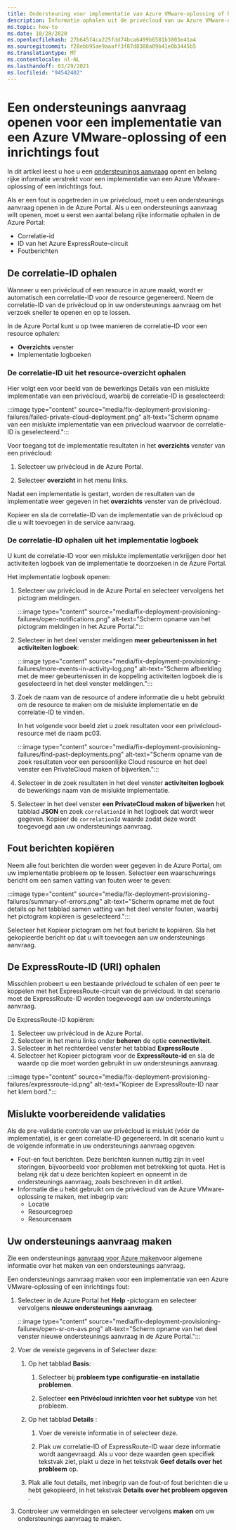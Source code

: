```yaml
---
title: Ondersteuning voor implementatie van Azure VMware-oplossing of het inrichten van een fout
description: Informatie ophalen uit de privécloud van uw Azure VMware-oplossing om een service aanvraag te doen voor een implementatie van een Azure VMware-oplossing of een inrichtings fout.
ms.topic: how-to
ms.date: 10/28/2020
ms.openlocfilehash: 27b645f4ca225fdd74bca6499b6581b3803e41a4
ms.sourcegitcommit: f28ebb95ae9aaaff3f87d8388a09b41e0b3445b5
ms.translationtype: MT
ms.contentlocale: nl-NL
ms.lasthandoff: 03/29/2021
ms.locfileid: "94542402"
---
```

# <a name="open-a-support-request-for-an-azure-vmware-solution-deployment-or-provisioning-failure"></a>Een ondersteunings aanvraag openen voor een implementatie van een Azure VMware-oplossing of een inrichtings fout

In dit artikel leest u hoe u een [ondersteunings aanvraag](https://rc.portal.azure.com/#create/Microsoft.Support) opent en belang rijke informatie verstrekt voor een implementatie van een Azure VMware-oplossing of een inrichtings fout. 

Als er een fout is opgetreden in uw privécloud, moet u een ondersteunings aanvraag openen in de Azure Portal. Als u een ondersteunings aanvraag wilt openen, moet u eerst een aantal belang rijke informatie ophalen in de Azure Portal:

- Correlatie-id
- ID van het Azure ExpressRoute-circuit
- Foutberichten

## <a name="get-the-correlation-id"></a>De correlatie-ID ophalen
 
Wanneer u een privécloud of een resource in azure maakt, wordt er automatisch een correlatie-ID voor de resource gegenereerd. Neem de correlatie-ID van de privécloud op in uw ondersteunings aanvraag om het verzoek sneller te openen en op te lossen.

In de Azure Portal kunt u op twee manieren de correlatie-ID voor een resource ophalen:

* **Overzichts** venster
* Implementatie logboeken
 
 ### <a name="get-the-correlation-id-from-the-resource-overview"></a>De correlatie-ID uit het resource-overzicht ophalen

Hier volgt een voor beeld van de bewerkings Details van een mislukte implementatie van een privécloud, waarbij de correlatie-ID is geselecteerd:

:::image type="content" source="media/fix-deployment-provisioning-failures/failed-private-cloud-deployment.png" alt-text="Scherm opname van een mislukte implementatie van een privécloud waarvoor de correlatie-ID is geselecteerd.":::

Voor toegang tot de implementatie resultaten in het **overzichts** venster van een privécloud:

1. Selecteer uw privécloud in de Azure Portal.

1. Selecteer **overzicht** in het menu links.

Nadat een implementatie is gestart, worden de resultaten van de implementatie weer gegeven in het **overzichts** venster van de privécloud.

Kopieer en sla de correlatie-ID van de implementatie van de privécloud op die u wilt toevoegen in de service aanvraag.

### <a name="get-the-correlation-id-from-the-deployment-log"></a>De correlatie-ID ophalen uit het implementatie logboek

U kunt de correlatie-ID voor een mislukte implementatie verkrijgen door het activiteiten logboek van de implementatie te doorzoeken in de Azure Portal.

Het implementatie logboek openen:

1. Selecteer uw privécloud in de Azure Portal en selecteer vervolgens het pictogram meldingen.

   :::image type="content" source="media/fix-deployment-provisioning-failures/open-notifications.png" alt-text="Scherm opname van het pictogram meldingen in het Azure Portal.":::

1. Selecteer in  het deel venster meldingen **meer gebeurtenissen in het activiteiten logboek**:

    :::image type="content" source="media/fix-deployment-provisioning-failures/more-events-in-activity-log.png" alt-text="Scherm afbeelding met de meer gebeurtenissen in de koppeling activiteiten logboek die is geselecteerd in het deel venster meldingen.":::

1. Zoek de naam van de resource of andere informatie die u hebt gebruikt om de resource te maken om de mislukte implementatie en de correlatie-ID te vinden. 

    In het volgende voor beeld ziet u zoek resultaten voor een privécloud-resource met de naam pc03.
 
    :::image type="content" source="media/fix-deployment-provisioning-failures/find-past-deployments.png" alt-text="Scherm opname van de zoek resultaten voor een persoonlijke Cloud resource en het deel venster een PrivateCloud maken of bijwerken.":::
 
1. Selecteer in de zoek resultaten in het deel venster **activiteiten logboek** de bewerkings naam van de mislukte implementatie.

1. Selecteer in het deel venster **een PrivateCloud maken of bijwerken** het tabblad **JSON** en zoek `correlationId` in het logboek dat wordt weer gegeven. Kopieer de `correlationId` waarde zodat deze wordt toegevoegd aan uw ondersteunings aanvraag. 
 
## <a name="copy-error-messages"></a>Fout berichten kopiëren

Neem alle fout berichten die worden weer gegeven in de Azure Portal, om uw implementatie probleem op te lossen. Selecteer een waarschuwings bericht om een samen vatting van fouten weer te geven:
 
:::image type="content" source="media/fix-deployment-provisioning-failures/summary-of-errors.png" alt-text="Scherm opname met de fout details op het tabblad samen vatting van het deel venster fouten, waarbij het pictogram kopiëren is geselecteerd.":::

Selecteer het Kopieer pictogram om het fout bericht te kopiëren. Sla het gekopieerde bericht op dat u wilt toevoegen aan uw ondersteunings aanvraag.
 
## <a name="get-the-expressroute-id-uri"></a>De ExpressRoute-ID (URI) ophalen
 
Misschien probeert u een bestaande privécloud te schalen of een peer te koppelen met het ExpressRoute-circuit van de privécloud. In dat scenario moet de ExpressRoute-ID worden toegevoegd aan uw ondersteunings aanvraag.

De ExpressRoute-ID kopiëren:

1. Selecteer uw privécloud in de Azure Portal.
1. Selecteer in het menu links onder **beheren** de optie **connectiviteit**. 
1. Selecteer in het rechterdeel venster het tabblad **ExpressRoute** .
1. Selecteer het Kopieer pictogram voor de **ExpressRoute-id** en sla de waarde op die moet worden gebruikt in uw ondersteunings aanvraag.
 
:::image type="content" source="media/fix-deployment-provisioning-failures/expressroute-id.png" alt-text="Kopieer de ExpressRoute-ID naar het klem bord."::: 
 
## <a name="pre-validation-failures"></a>Mislukte voorbereidende validaties

Als de pre-validatie controle van uw privécloud is mislukt (vóór de implementatie), is er geen correlatie-ID gegenereerd. In dit scenario kunt u de volgende informatie in uw ondersteunings aanvraag opgeven:

- Fout-en fout berichten. Deze berichten kunnen nuttig zijn in veel storingen, bijvoorbeeld voor problemen met betrekking tot quota. Het is belang rijk dat u deze berichten kopieert en opneemt in de ondersteunings aanvraag, zoals beschreven in dit artikel.
- Informatie die u hebt gebruikt om de privécloud van de Azure VMware-oplossing te maken, met inbegrip van:
  - Locatie
  - Resourcegroep
  - Resourcenaam

## <a name="create-your-support-request"></a>Uw ondersteunings aanvraag maken

Zie een ondersteunings [aanvraag voor Azure maken](../azure-portal/supportability/how-to-create-azure-support-request.md)voor algemene informatie over het maken van een ondersteunings aanvraag. 

Een ondersteunings aanvraag maken voor een implementatie van een Azure VMware-oplossing of een inrichtings fout:

1. Selecteer in de Azure Portal het **Help** -pictogram en selecteer vervolgens **nieuwe ondersteunings aanvraag**.

    :::image type="content" source="media/fix-deployment-provisioning-failures/open-sr-on-avs.png" alt-text="Scherm opname van het deel venster nieuwe ondersteunings aanvraag in de Azure Portal.":::

1. Voer de vereiste gegevens in of Selecteer deze:

   1. Op het tabblad **Basis**:

      1. Selecteer bij **probleem type** **configuratie-en installatie problemen**.

      1. Selecteer **een Privécloud inrichten voor het** **subtype** van het probleem.

   1. Op het tabblad **Details** :

      1. Voer de vereiste informatie in of selecteer deze.

      1. Plak uw correlatie-ID of ExpressRoute-ID waar deze informatie wordt aangevraagd. Als u voor deze waarden geen specifiek tekstvak ziet, plakt u deze in het tekstvak **Geef details over het probleem** op.

    1. Plak alle fout details, met inbegrip van de fout-of fout berichten die u hebt gekopieerd, in het tekstvak **Details over het probleem opgeven** .

1. Controleer uw vermeldingen en selecteer vervolgens **maken** om uw ondersteunings aanvraag te maken.
